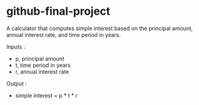 # github-final-project

A calculator that computes simple interest based on the principal amount, annual interest rate, and time period in years.

Inputs :
  - p, principal amount
  - t, time period in years
  - r, annual interest rate

Output :
  - simple interest = p * t * r
